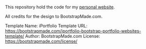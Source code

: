 This repository hold the code for my [personal website](esviswajith95.github.io).

All credits for the design to BootstrapMade.com.

Template Name: iPortfolio
Template URL: https://bootstrapmade.com/iportfolio-bootstrap-portfolio-websites-template/
Author: BootstrapMade.com
License: https://bootstrapmade.com/license/
